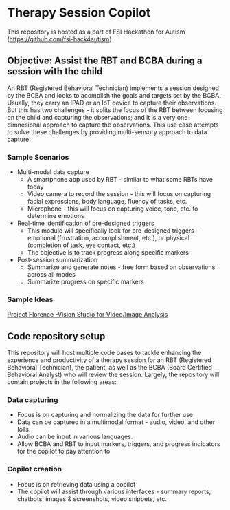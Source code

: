 # Therapy Session Copilot
This repository is hosted as a part of FSI Hackathon for Autism (https://github.com/fsi-hack4autism)

## Objective: Assist the RBT and BCBA during a session with the child
An RBT (Registered Behavioral Technician) implements a session designed by the BCBA and looks to acomplish the goals and targets set by the BCBA. Usually, they carry an IPAD or an IoT device to capture their observations. But this has two challenges - it splits the focus of the RBT between focusing on the child and capturing the observations; and it is a very one-dimnesional approach to capture the observations. This use case attempts to solve these challenges by providing  multi-sensory approach to data capture.

### Sample Scenarios
* Multi-modal data capture
  * A smartphone app used by RBT - similar to what some RBTs have today
  * Video camera to record the session - this will focus on capturing facial expressions, body language, fluency of tasks, etc.
  * Microphone - this will focus on capturing voice, tone, etc. to determine emotions
* Real-time identification of pre-designed triggers
  * This module will specifically look for pre-designed triggers - emotional (frustration, accomplishment, etc.), or physical (completion of task, eye contact, etc.)
  * The objective is to track progress along specific markers
* Post-session summarization
  * Summarize and generate notes - free form based on observations across all modes
  * Summarize progress on specific markers

### Sample Ideas
[Project Florence -Vision Studio for Video/Image Analysis](https://portal.vision.cognitive.azure.com/gallery/featured)

## Code repository setup
This repository will host multiple code bases to tackle enhancing the experience and productivity of a therapy session for an RBT (Registered Behavioral Technician), the patient, as well as the BCBA (Board Certified Behavioral Analyst) who will review the session. Largely, the repository will contain projects in the following areas:
### Data capturing
* Focus is on capturing and normalizing the data for further use
* Data can be captured in a multimodal format - audio, video, and other IoTs. 
* Audio can be input in various languages. 
* Allow BCBA and RBT to input markers, triggers, and progress indicators for the copilot to pay attention to
### Copilot creation
* Focus is on retrieving data using a copilot
* The copilot will assist through various interfaces - summary reports, chatbots, images & screenshots, video snippets, etc.
